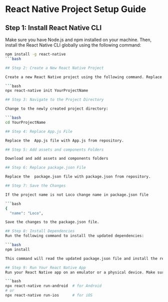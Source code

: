 # React Native Project Setup Guide

## Step 1: Install React Native CLI

Make sure you have Node.js and npm installed on your machine. Then, install the React Native CLI globally using the following command:

```bash
npm install -g react-native
```bash

## Step 2: Create a New React Native Project

Create a new React Native project using the following command. Replace YourProjectName with the desired name for your project.

```bash
npx react-native init YourProjectName

## Step 3: Navigate to the Project Directory

Change to the newly created project directory:

```bash
cd YourProjectName

## Step 4: Replace App.js File

Replace the  App.js file with App.js from repository.

## Step 5: Add assets and components Folders

Download and add assets and components folders

## Step 6: Replace package.json File

Replace the  package.json file with package.json from repository.

## Step 7: Save the Changes

If the project name is not Loco change name in package.json file

```bash
{
  "name": "Loco",

Save the changes to the package.json file.

## Step 8: Install Dependencies
Run the following command to install the updated dependencies:

```bash
npm install

This command will read the updated package.json file and install the required dependencies for your project.

## Step 9: Run Your React Native App
Run your React Native app on an emulator or a physical device. Make sure your emulator or device is connected or started. Use the following command:

```bash
npx react-native run-android  # for Android
# or
npx react-native run-ios      # for iOS
